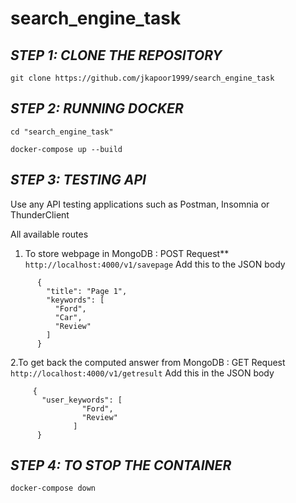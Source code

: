 # search_engine_task

## *STEP 1: CLONE THE REPOSITORY*
`git clone https://github.com/jkapoor1999/search_engine_task`

## *STEP 2: RUNNING DOCKER*
```
cd "search_engine_task"

docker-compose up --build
```
## *STEP 3: TESTING API*
Use any API testing applications such as Postman, Insomnia or ThunderClient

All available routes
1. To store webpage in MongoDB : POST Request**
    `http://localhost:4000/v1/savepage`
     Add this to the JSON body
```
      {
        "title": "Page 1",
        "keywords": [
          "Ford",
          "Car",
          "Review"
        ]
      }
 ```
 2.To get back the computed answer from MongoDB : GET Request
     `http://localhost:4000/v1/getresult`
     Add this in the JSON body
```
     {    
       "user_keywords": [
                "Ford",      
                "Review"    
              ]
      }
```
## *STEP 4: TO STOP THE CONTAINER*
`docker-compose down`
      
    
    
